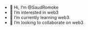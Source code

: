 - 👋 Hi, I’m @SaudRomoke
- 👀 I’m interested in web3
- 🌱 I’m currently learning web3
- 💞️ I’m looking to collaborate on web3
<!---
SaudRomoke/SaudRomoke is a ✨ special ✨ repository because its `README.md` (this file) appears on your GitHub profile.
You can click the Preview link to take a look at your changes.
--->

